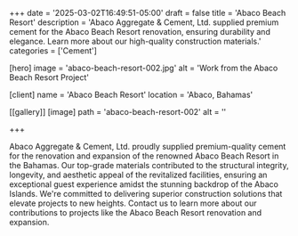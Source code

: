 +++
date = '2025-03-02T16:49:51-05:00'
draft = false
title = 'Abaco Beach Resort'
description = 'Abaco Aggregate & Cement, Ltd. supplied premium cement for the Abaco Beach Resort renovation, ensuring durability and elegance. Learn more about our high-quality construction materials.'
categories = ['Cement']

[hero]
  image = 'abaco-beach-resort-002.jpg'
  alt = 'Work from the Abaco Beach Resort Project'

[client]
  name = 'Abaco Beach Resort'
  location = 'Abaco, Bahamas'

[[gallery]]
  [image]
    path = 'abaco-beach-resort-002'
    alt = ''

+++

Abaco Aggregate & Cement, Ltd. proudly supplied premium-quality cement for the renovation and expansion of the renowned Abaco Beach Resort in the Bahamas. Our top-grade materials contributed to the structural integrity, longevity, and aesthetic appeal of the revitalized facilities, ensuring an exceptional guest experience amidst the stunning backdrop of the Abaco Islands. We're committed to delivering superior construction solutions that elevate projects to new heights. Contact us to learn more about our contributions to projects like the Abaco Beach Resort renovation and expansion.